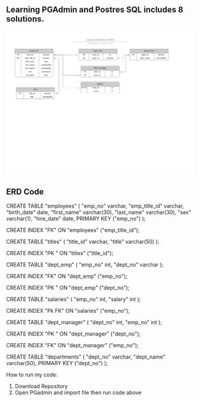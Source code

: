 ## Learning PGAdmin and Postres SQL includes 8 solutions. 

![imageAlt](https://github.com/dsalisbury1141/PostgresSQL/blob/master/ERD/Dsalisbury1141%20ERD%20diagram.png)

## ERD Code 
CREATE TABLE "employees" (
  "emp_no" varchar,
  "emp_title_id" varchar,
  "birth_date" date,
  "first_name" varchar(30),
  "last_name" varchar(30),
  "sex" varchar(1),
  "hire_date" date,
  PRIMARY KEY ("emp_no")
);

CREATE INDEX "FK" ON  "employees" ("emp_title_id");

CREATE TABLE "titles" (
  "title_id" varchar,
  "title" varchar(50)
);

CREATE INDEX "PK " ON  "titles" ("title_id");

CREATE TABLE "dept_emp" (
  "emp_no" int,
  "dept_no" varchar
);

CREATE INDEX "FK" ON  "dept_emp" ("emp_no");

CREATE INDEX "PK " ON  "dept_emp" ("dept_no");

CREATE TABLE "salaries" (
  "emp_no" int,
  "salary" int
);

CREATE INDEX "Pk FK" ON  "salaries" ("emp_no");

CREATE TABLE "dept_manager" (
  "dept_no" int,
  "emp_no" int
);

CREATE INDEX "PK " ON  "dept_manager" ("dept_no");

CREATE INDEX "FK" ON  "dept_manager" ("emp_no");

CREATE TABLE "departments" (
  "dept_no" varchar,
  "dept_name" varchar(50),
  PRIMARY KEY ("dept_no")
);

How to run my code:
1. Download Repository 
2. Open PGadmin and import file then run code above
